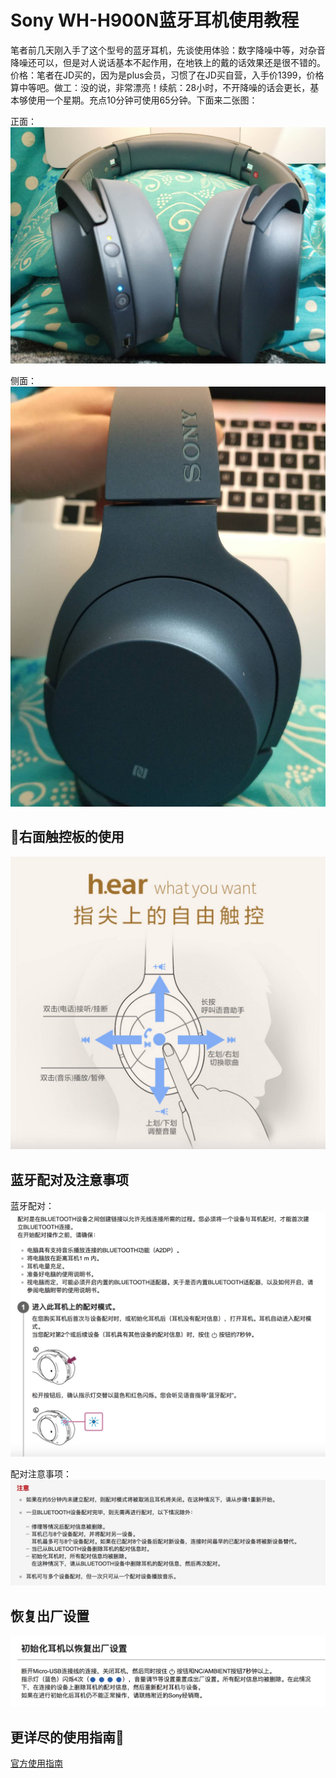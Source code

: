 # Sony WH-H900N蓝牙耳机使用教程
笔者前几天刚入手了这个型号的蓝牙耳机，先谈使用体验：数字降噪中等，对杂音降噪还可以，但是对人说话基本不起作用，在地铁上的戴的话效果还是很不错的。价格：笔者在JD买的，因为是plus会员，习惯了在JD买自营，入手价1399，价格算中等吧。做工：没的说，非常漂亮！续航：28小时，不开降噪的话会更长，基本够使用一个星期。充点10分钟可使用65分钟。下面来二张图：

正面：
![正面](imgs/wireless01.jpg)

侧面：
![侧面](imgs/wireless02.jpg)

## 右面触控板的使用
![触控板](imgs/wireless03.jpg)

## 蓝牙配对及注意事项

蓝牙配对：
![触控板](imgs/wireless04.jpg)

配对注意事项：
![触控板](imgs/wireless05.jpg)

## 恢复出厂设置
![恢复出厂设置](imgs/wireless06.jpg)

## 更详尽的使用指南
[官方使用指南](https://helpguide.sony.net/mdr/whh900n/v1/zh-cn/index.html)
